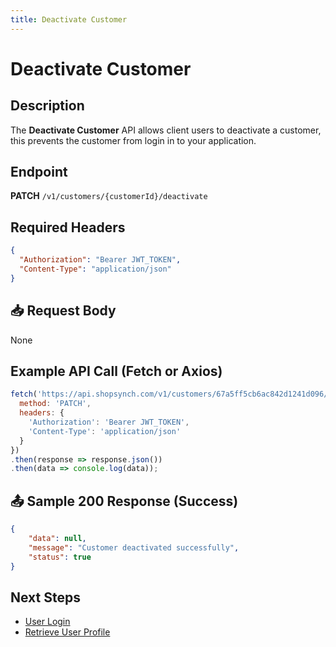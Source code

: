 ```yaml
---
title: Deactivate Customer
---
```


# Deactivate Customer

##  Description
The **Deactivate Customer** API allows client users to deactivate a customer, this prevents the customer from login in to your application.

##  Endpoint
**PATCH** `/v1/customers/{customerId}/deactivate`

##  Required Headers
```json
{
  "Authorization": "Bearer JWT_TOKEN",
  "Content-Type": "application/json"
}
```

## 📥 Request Body
None


##  Example API Call (Fetch or Axios)
```javascript
fetch('https://api.shopsynch.com/v1/customers/67a5ff5cb6ac842d1241d096/deactivate', {
  method: 'PATCH',
  headers: {
    'Authorization': 'Bearer JWT_TOKEN',
    'Content-Type': 'application/json'
  }
})
.then(response => response.json())
.then(data => console.log(data));
```

## 📤 Sample 200 Response (Success)
```json
{
    "data": null,
    "message": "Customer deactivated successfully",
    "status": true
}
```


##  Next Steps
- [User Login](./activate-customer.md)
- [Retrieve User Profile](../authentication/user-profile.md)
